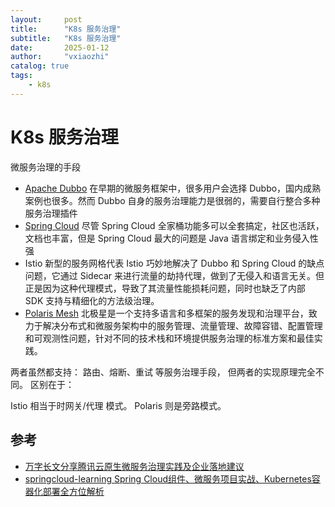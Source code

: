 ```yaml
---
layout:     post
title:      "K8s 服务治理"
subtitle:   "K8s 服务治理"
date:       2025-01-12
author:     "vxiaozhi"
catalog: true
tags:
    - k8s
---
```


# K8s 服务治理

微服务治理的手段

- [Apache Dubbo](https://github.com/apache/dubbo) 在早期的微服务框架中，很多用户会选择 Dubbo，国内成熟案例也很多。然而 Dubbo 自身的服务治理能力是很弱的，需要自行整合多种服务治理插件
- [Spring Cloud](https://github.com/spring-cloud) 尽管 Spring Cloud 全家桶功能多可以全套搞定，社区也活跃，文档也丰富，但是 Spring Cloud 最大的问题是 Java 语言绑定和业务侵入性强
- Istio 新型的服务网格代表 Istio 巧妙地解决了 Dubbo 和 Spring Cloud 的缺点问题，它通过 Sidecar 来进行流量的劫持代理，做到了无侵入和语言无关。但正是因为这种代理模式，导致了其流量性能损耗问题，同时也缺乏了内部 SDK 支持与精细化的方法级治理。
- [Polaris Mesh](https://github.com/polarismesh/polaris) 北极星是一个支持多语言和多框架的服务发现和治理平台，致力于解决分布式和微服务架构中的服务管理、流量管理、故障容错、配置管理和可观测性问题，针对不同的技术栈和环境提供服务治理的标准方案和最佳实践。

两者虽然都支持： 路由、熔断、重试 等服务治理手段， 但两者的实现原理完全不同。 区别在于：

Istio 相当于时网关/代理 模式。
Polaris 则是旁路模式。

## 参考

- [万字长文分享腾讯云原生微服务治理实践及企业落地建议](https://mp.weixin.qq.com/s/BCK8WdzUVtJjfqLbAFJLMg)
- [springcloud-learning Spring Cloud组件、微服务项目实战、Kubernetes容器化部署全方位解析](https://github.com/macrozheng/springcloud-learning)
